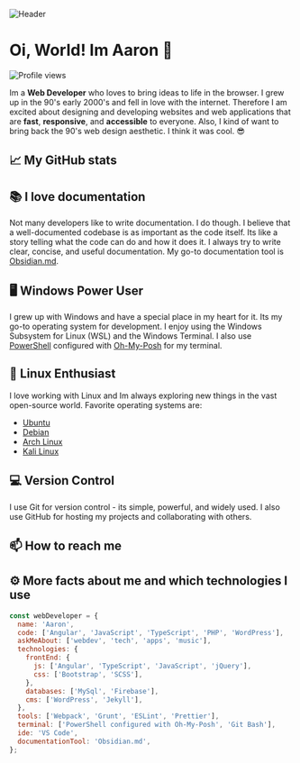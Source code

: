 ![Header](./github-header.png "Header")

# Oi, World! Im Aaron 👋

![Profile views](https://komarev.com/ghpvc/?username=ahrwn&label=Profile%20views&color=0e75b6&style=flat)

Im a **Web Developer** who loves to bring ideas to life in the browser. I grew up in the 90's early 2000's and fell in love with the internet. Therefore I am excited about designing and developing websites and web applications that are **fast**, **responsive**, and **accessible** to everyone. Also, I kind of want to bring back the 90's web design aesthetic. I think it was cool. 😎

## 📈 My GitHub stats

## 📚 I love documentation

Not many developers like to write documentation. I do though. I believe that a well-documented codebase is as important as the code itself. Its like a story telling what the code can do and how it does it. I always try to write clear, concise, and useful documentation. My go-to documentation tool is <a href="https://obsidian.md/" target="_blank">Obsidian.md</a>.

## 🖥️ Windows Power User

I grew up with Windows and have a special place in my heart for it. Its my go-to operating system for development. I enjoy using the Windows Subsystem for Linux (WSL) and the Windows Terminal. I also use <a href="https://docs.microsoft.com/en-us/powershell/" target="_blank">PowerShell</a> configured with <a href="https://ohmyposh.dev/" target="_blank">Oh-My-Posh</a> for my terminal.

## 🐧 Linux Enthusiast

I love working with Linux and Im always exploring new things in the vast open-source world. Favorite operating systems are:

- <a href="https://ubuntu.com/" target="_blank">Ubuntu</a>
- <a href="https://www.debian.org/" target="_blank">Debian</a>
- <a href="https://www.archlinux.org/" target="_blank">Arch Linux</a>
- <a href="https://www.kali.org/" target="_blank">Kali Linux</a>

## 💻 Version Control

I use Git for version control - its simple, powerful, and widely used. I also use GitHub for hosting my projects and collaborating with others.

## 📫 How to reach me

## ⚙ More facts about me and which technologies I use

```javascript
const webDeveloper = {
  name: 'Aaron',
  code: ['Angular', 'JavaScript', 'TypeScript', 'PHP', 'WordPress'],
  askMeAbout: ['webdev', 'tech', 'apps', 'music'],
  technologies: {
    frontEnd: {
      js: ['Angular', 'TypeScript', 'JavaScript', 'jQuery'],
      css: ['Bootstrap', 'SCSS'],
    },
    databases: ['MySql', 'Firebase'],
    cms: ['WordPress', 'Jekyll'],
  },
  tools: ['Webpack', 'Grunt', 'ESLint', 'Prettier'],
  terminal: ['PowerShell configured with Oh-My-Posh', 'Git Bash'],
  ide: 'VS Code',
  documentationTool: 'Obsidian.md',
};
```

